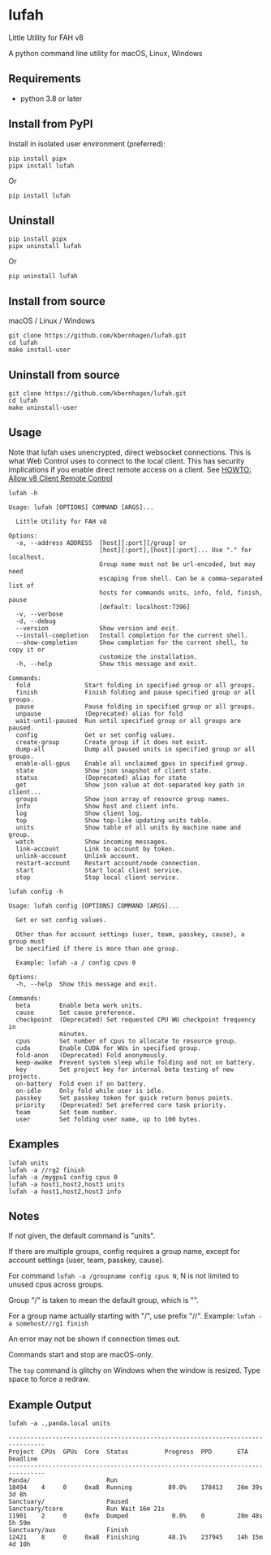 # lufah

Little Utility for FAH v8

A python command line utility for macOS, Linux, Windows

## Requirements

- python 3.8 or later

## Install from PyPI

Install in isolated user environment (preferred):
```
pip install pipx
pipx install lufah
```

Or
```
pip install lufah
```

## Uninstall

```
pip install pipx
pipx uninstall lufah
```

Or
```
pip uninstall lufah
```

## Install from source

macOS / Linux / Windows
```
git clone https://github.com/kbernhagen/lufah.git
cd lufah
make install-user
```

## Uninstall from source

```
git clone https://github.com/kbernhagen/lufah.git
cd lufah
make uninstall-user
```

## Usage

Note that lufah uses unencrypted, direct websocket connections.
This is what Web Control uses to connect to the local client.
This has security implications if you enable direct remote access on a client.
See [HOWTO: Allow v8 Client Remote Control](https://foldingforum.org/viewtopic.php?t=39050)

```
lufah -h
```

```
Usage: lufah [OPTIONS] COMMAND [ARGS]...

  Little Utility for FAH v8

Options:
  -a, --address ADDRESS  [host][:port][/group] or
                         [host][:port],[host][:port]... Use "." for localhost.
                         Group name must not be url-encoded, but may need
                         escaping from shell. Can be a comma-separated list of
                         hosts for commands units, info, fold, finish, pause
                         [default: localhost:7396]
  -v, --verbose
  -d, --debug
  --version              Show version and exit.
  --install-completion   Install completion for the current shell.
  --show-completion      Show completion for the current shell, to copy it or
                         customize the installation.
  -h, --help             Show this message and exit.

Commands:
  fold               Start folding in specified group or all groups.
  finish             Finish folding and pause specified group or all groups.
  pause              Pause folding in specified group or all groups.
  unpause            (Deprecated) alias for fold
  wait-until-paused  Run until specified group or all groups are paused.
  config             Get or set config values.
  create-group       Create group if it does not exist.
  dump-all           Dump all paused units in specified group or all groups.
  enable-all-gpus    Enable all unclaimed gpus in specified group.
  state              Show json snapshot of client state.
  status             (Deprecated) alias for state
  get                Show json value at dot-separated key path in client...
  groups             Show json array of resource group names.
  info               Show host and client info.
  log                Show client log.
  top                Show top-like updating units table.
  units              Show table of all units by machine name and group.
  watch              Show incoming messages.
  link-account       Link to account by token.
  unlink-account     Unlink account.
  restart-account    Restart account/node connection.
  start              Start local client service.
  stop               Stop local client service.
```

```
lufah config -h
```

```
Usage: lufah config [OPTIONS] COMMAND [ARGS]...

  Get or set config values.

  Other than for account settings (user, team, passkey, cause), a group must
  be specified if there is more than one group.

  Example: lufah -a / config cpus 0

Options:
  -h, --help  Show this message and exit.

Commands:
  beta        Enable beta work units.
  cause       Set cause preference.
  checkpoint  (Deprecated) Set requested CPU WU checkpoint frequency in
              minutes.
  cpus        Set number of cpus to allocate to resource group.
  cuda        Enable CUDA for WUs in specified group.
  fold-anon   (Deprecated) Fold anonymously.
  keep-awake  Prevent system sleep while folding and not on battery.
  key         Set project key for internal beta testing of new projects.
  on-battery  Fold even if on battery.
  on-idle     Only fold while user is idle.
  passkey     Set passkey token for quick return bonus points.
  priority    (Deprecated) Set preferred core task priority.
  team        Set team number.
  user        Set folding user name, up to 100 bytes.
```

## Examples

```
lufah units
lufah -a //rg2 finish
lufah -a /mygpu1 config cpus 0
lufah -a host1,host2,host3 units
lufah -a host1,host2,host3 info
```

## Notes

If not given, the default command is "units".

If there are multiple groups, config requires a group name,
except for account settings (user, team, passkey, cause).

For command `lufah -a /groupname config cpus N`, N is not limited to unused cpus across groups.

Group "/" is taken to mean the default group, which is "".

For a group name actually starting with "/", use prefix "//".
Example: `lufah -a somehost//rg1 finish`

An error may not be shown if connection times out.

Commands start and stop are macOS-only.

The `top` command is glitchy on Windows when the window is resized.
Type space to force a redraw.

## Example Output

```
lufah -a .,panda.local units
```
```
--------------------------------------------------------------------------------
Project  CPUs  GPUs  Core  Status          Progress  PPD       ETA      Deadline
--------------------------------------------------------------------------------
Panda/                     Run 
18494    4     0     0xa8  Running          89.0%    178413    26m 39s  3d 8h   
Sanctuary/                 Paused
Sanctuary/tcore            Run Wait 16m 21s
11901    2     0     0xfe  Dumped            0.0%    0         28m 48s  5h 59m  
Sanctuary/aux              Finish 
12421    8     0     0xa8  Finishing        48.1%    237945    14h 15m  4d 10h  
```
